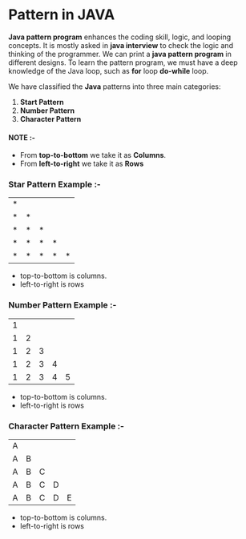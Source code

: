 
# Pattern in JAVA

**Java pattern program**  enhances the coding skill, logic, and looping concepts. It is mostly asked in  **java interview**  to check the logic and thinking of the programmer. We can print a  **java pattern program**  in different designs. To learn the pattern program, we must have a deep knowledge of the Java loop, such as  **for**  loop  **do-while**  loop. 

We have classified the  **Java** patterns  into three main categories:

 1.  **Start Pattern**
 2.  **Number Pattern**
 3.  **Character Pattern**

#### NOTE :-
- From **top-to-bottom** we take it as **Columns**.
- From **left-to-right** we take it as **Rows**
 
### Star Pattern Example :-

|   |   |   |   |   |
|---|---|---|---|---|
| * |   |   |   |   |
| * | * |   |   |   |
| * | * | * |   |   |
| * | * | * | * |   |
| * | * | * | * | * |

- top-to-bottom is columns.
- left-to-right is rows


### Number Pattern Example :-

|   |   |   |   |   |
|---|---|---|---|---|
| 1 |   |   |   |   |
| 1 | 2 |   |   |   |
| 1 | 2 | 3 |   |   |
| 1 | 2 | 3 | 4 |   |
| 1 | 2 | 3 | 4 | 5 |

- top-to-bottom is columns.
- left-to-right is rows


### Character Pattern Example :-

|   |   |   |   |   |
|---|---|---|---|---|
| A |   |   |   |   |
| A | B |   |   |   |
| A | B | C |   |   |
| A | B | C | D |   |
| A | B | C | D | E |

- top-to-bottom is columns.
- left-to-right is rows


